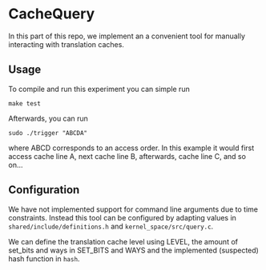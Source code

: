 # CacheQuery

In this part of this repo, we implement an a convenient tool for manually interacting with translation caches.

## Usage

To compile and run this experiment you can simple run

```
make test
```
Afterwards, you can run

```
sudo ./trigger "ABCDA"
```

where ABCD corresponds to an access order. In this example it would first access cache line A, next cache line B, afterwards, cache line C, and so on...

## Configuration

We have not implemented support for command line arguments due to time constraints. Instead this tool can be configured by adapting values in `shared/include/definitions.h` and `kernel_space/src/query.c`.

We can define the translation cache level using LEVEL, the amount of set_bits and ways in SET_BITS and WAYS and the implemented (suspected) hash function in `hash`. 
